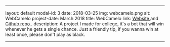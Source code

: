 ﻿---

layout: default
modal-id: 3
date: 2018-03-25
img: webcamelo.png
alt: WebCamelo
project-date: March 2018
title: WebCamelo
link: <a target="_blank" href="https://fabriciorby.me/jogoDosPeoes/"> Website </a> and <a target="_blank" href="https://github.com/fabriciorby/jogoDosPeoes/"> Github repo </a>.
description: A project I made for college, it's a bot that will win whenever he gets a single chance. Just a friendly tip, if you wanna win at least once, please don't play as black.

---


